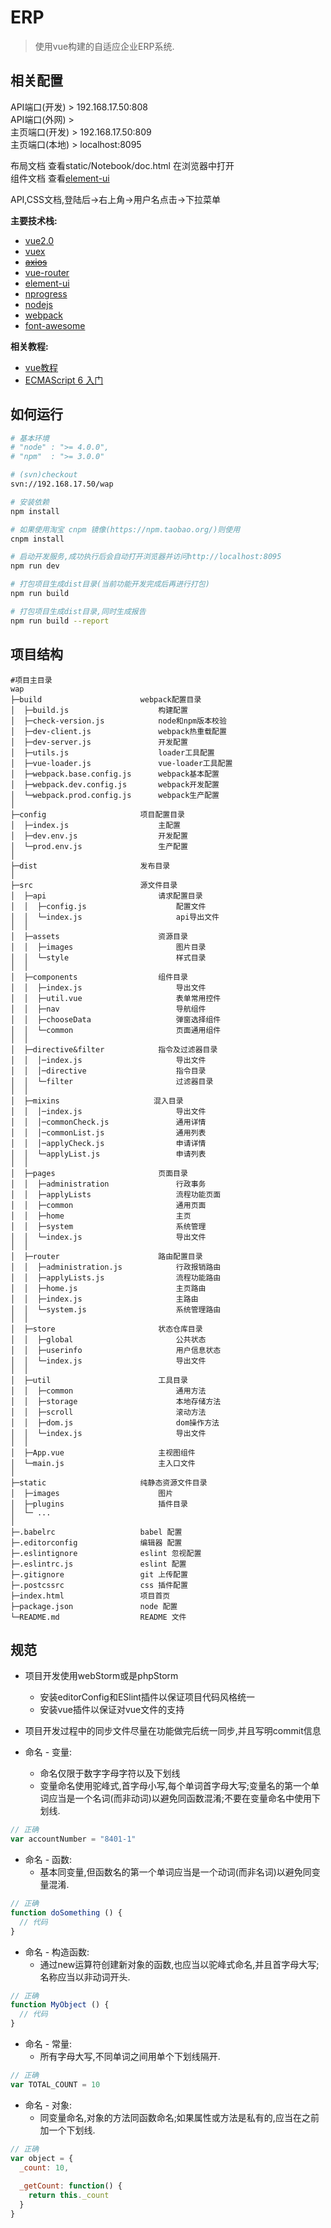 # ERP

> 使用vue构建的自适应企业ERP系统.

## 相关配置
API端口(开发) > 192.168.17.50:808  
API端口(外网) >   
主页端口(开发) > 192.168.17.50:809  
主页端口(本地) > localhost:8095

布局文档 查看static/Notebook/doc.html 在浏览器中打开  
组件文档 查看[element-ui](http://element.eleme.io/#/zh-CN/component/installation)

API,CSS文档,登陆后->右上角->用户名点击->下拉菜单

**主要技术栈:**
* [vue2.0](https://cn.vuejs.org/v2/guide/)
* [vuex](http://vuex.vuejs.org/zh-cn/)
* ~~[axios](https://github.com/mzabriskie/axios)~~
* [vue-router](http://router.vuejs.org/zh-cn/)
* [element-ui](http://element.eleme.io/#/zh-CN/component/installation)
* [nprogress](http://ricostacruz.com/nprogress/)
* [nodejs](http://nodejs.cn/)
* [webpack](http://webpackdoc.com/)
* [font-awesome](http://fontawesome.io/icons/)

**相关教程:**
* [vue教程](https://github.com/GiantZero-x/vue-tutorials)
* [ECMAScript 6 入门](http://es6.ruanyifeng.com/)

## 如何运行

```bash
# 基本环境
# "node" : ">= 4.0.0",
# "npm"  : ">= 3.0.0"

# (svn)checkout 
svn://192.168.17.50/wap

# 安装依赖
npm install

# 如果使用淘宝 cnpm 镜像(https://npm.taobao.org/)则使用 
cnpm install

# 启动开发服务,成功执行后会自动打开浏览器并访问http://localhost:8095
npm run dev

# 打包项目生成dist目录(当前功能开发完成后再进行打包)
npm run build

# 打包项目生成dist目录,同时生成报告
npm run build --report
```

## 项目结构
~~~
#项目主目录
wap
├─build                      webpack配置目录
│  ├─build.js                    构建配置
│  ├─check-version.js            node和npm版本校验
│  ├─dev-client.js               webpack热重载配置
│  ├─dev-server.js               开发配置
│  ├─utils.js                    loader工具配置
│  ├─vue-loader.js               vue-loader工具配置
│  ├─webpack.base.config.js      webpack基本配置
│  ├─webpack.dev.config.js       webpack开发配置
│  └─webpack.prod.config.js      webpack生产配置
│
├─config                     项目配置目录
│  ├─index.js                    主配置
│  ├─dev.env.js                  开发配置
│  └─prod.env.js                 生产配置
│
├─dist                       发布目录
│
├─src                        源文件目录
│  ├─api                         请求配置目录
│  │  ├─config.js                    配置文件  
│  │  └─index.js                     api导出文件
│  │
│  ├─assets                      资源目录
│  │  ├─images                       图片目录
│  │  └─style                        样式目录
│  │
│  ├─components                  组件目录
│  │  ├─index.js                     导出文件
│  │  ├─util.vue                     表单常用控件
│  │  ├─nav                          导航组件
│  │  ├─chooseData                   弹窗选择组件
│  │  └─common                       页面通用组件
│  │
│  ├─directive&filter            指令及过滤器目录
│  │  │─index.js                     导出文件
│  │  │─directive                    指令目录
│  │  └─filter                       过滤器目录
│  │
│  ├─mixins                     混入目录
│  │  │─index.js                     导出文件
│  │  │─commonCheck.js               通用详情
│  │  │─commonList.js                通用列表
│  │  │─applyCheck.js                申请详情
│  │  └─applyList.js                 申请列表
│  │
│  ├─pages                       页面目录
│  │  ├─administration               行政事务
│  │  ├─applyLists                   流程功能页面
│  │  ├─common                       通用页面
│  │  ├─home                         主页
│  │  ├─system                       系统管理
│  │  └─index.js                     导出文件
│  │              
│  ├─router                      路由配置目录
│  │  ├─administration.js            行政报销路由
│  │  ├─applyLists.js                流程功能路由
│  │  ├─home.js                      主页路由
│  │  ├─index.js                     主路由
│  │  └─system.js                    系统管理路由            
│  │              
│  ├─store                       状态仓库目录
│  │  ├─global                       公共状态
│  │  ├─userinfo                     用户信息状态
│  │  └─index.js                     导出文件     
│  │         
│  ├─util                        工具目录
│  │  ├─common                       通用方法
│  │  ├─storage                      本地存储方法
│  │  ├─scroll                       滚动方法
│  │  ├─dom.js                       dom操作方法
│  │  └─index.js                     导出文件
│  │       
│  ├─App.vue                     主视图组件
│  └─main.js                     主入口文件
│
├─static                     纯静态资源文件目录
│  ├─images                      图片
│  ├─plugins                     插件目录
│  └─ ... 
│
├─.babelrc                   babel 配置
├─.editorconfig              编辑器 配置
├─.eslintignore              eslint 忽视配置
├─.eslintrc.js               eslint 配置
├─.gitignore                 git 上传配置
├─.postcssrc                 css 插件配置
├─index.html                 项目首页
├─package.json               node 配置
└─README.md                  README 文件
~~~

## 规范
*   项目开发使用webStorm或是phpStorm
    *   安装editorConfig和ESlint插件以保证项目代码风格统一
    *   安装vue插件以保证对vue文件的支持
    
*   项目开发过程中的同步文件尽量在功能做完后统一同步,并且写明commit信息

*   命名 - 变量:
    *   命名仅限于数字字母字符以及下划线
    *   变量命名使用驼峰式,首字母小写,每个单词首字母大写;变量名的第一个单词应当是一个名词(而非动词)以避免同函数混淆;不要在变量命名中使用下划线.
```javascript
// 正确
var accountNumber = "8401-1"
```
 
*   命名 - 函数:
    *   基本同变量,但函数名的第一个单词应当是一个动词(而非名词)以避免同变量混淆.
```javascript
// 正确
function doSomething () {
  // 代码
}
```
*   命名 - 构造函数:
    *   通过new运算符创建新对象的函数,也应当以驼峰式命名,并且首字母大写;名称应当以非动词开头.
```javascript
// 正确
function MyObject () {
  // 代码
}
```
*   命名 - 常量:
    *   所有字母大写,不同单词之间用单个下划线隔开.
```javascript
// 正确
var TOTAL_COUNT = 10
```
*   命名 - 对象:
    *   同变量命名,对象的方法同函数命名;如果属性或方法是私有的,应当在之前加一个下划线.
```javascript
// 正确
var object = {
  _count: 10,
  
  _getCount: function() {
    return this._count
  }
}
```
    


